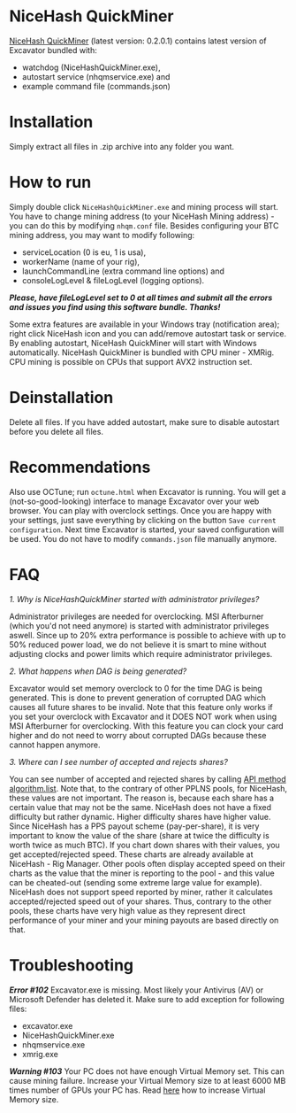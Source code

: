 # NiceHash QuickMiner
[NiceHash QuickMiner](NH_QuickMiner_v0.2.0.1_Excavator_b543.zip) (latest version: 0.2.0.1) contains latest version of Excavator bundled with:
* watchdog (NiceHashQuickMiner.exe),
* autostart service (nhqmservice.exe) and
* example command file (commands.json)

# Installation
Simply extract all files in .zip archive into any folder you want.

# How to run
Simply double click `NiceHashQuickMiner.exe` and mining process will start. You have to change mining address (to your NiceHash Mining address) - you can do this by modifying `nhqm.conf` file. Besides configuring your BTC mining address, you may want to modify following:
* serviceLocation (0 is eu, 1 is usa),
* workerName (name of your rig),
* launchCommandLine (extra command line options) and
* consoleLogLevel & fileLogLevel (logging options).

**_Please, have fileLogLevel set to 0 at all times and submit all the errors and issues you find using this software bundle. Thanks!_**

Some extra features are available in your Windows tray (notification area); right click NiceHash icon and you can add/remove autostart task or service. By enabling autostart, NiceHash QuickMiner will start with Windows automatically. NiceHash QuickMiner is bundled with CPU miner - XMRig. CPU mining is possible on CPUs that support AVX2 instruction set.

# Deinstallation
Delete all files. If you have added autostart, make sure to disable autostart before you delete all files.

# Recommendations
Also use OCTune; run `octune.html` when Excavator is running. You will get a (not-so-good-looking) interface to manage Excavator over your web browser. You can play with overclock settings. Once you are happy with your settings, just save everything by clicking on the button `Save current configuration`. Next time Excavator is started, your saved configuration will be used. You do not have to modify `commands.json` file manually anymore.

# FAQ
_1. Why is NiceHashQuickMiner started with administrator privileges?_

Administrator privileges are needed for overclocking. MSI Afterburner (which you'd not need anymore) is started with administrator privileges aswell. Since up to 20% extra performance is possible to achieve with up to 50% reduced power load, we do not believe it is smart to mine without adjusting clocks and power limits which require administrator privileges.

_2. What happens when DAG is being generated?_

Excavator would set memory overclock to 0 for the time DAG is being generated. This is done to prevent generation of corrupted DAG which causes all future shares to be invalid. Note that this feature only works if you set your overclock with Excavator and it DOES NOT work when using MSI Afterburner for overclocking. With this feature you can clock your card higher and do not need to worry about corrupted DAGs because these cannot happen anymore.

_3. Where can I see number of accepted and rejects shares?_

You can see number of accepted and rejected shares by calling [API method algorithm.list](https://github.com/nicehash/excavator/tree/master/api#algorithm-list). Note that, to the contrary of other PPLNS pools, for NiceHash, these values are not important. The reason is, because each share has a certain value that may not be the same. NiceHash does not have a fixed difficulty but rather dynamic. Higher difficulty shares have higher value. Since NiceHash has a PPS payout scheme (pay-per-share), it is very important to know the value of the share (share at twice the difficulty is worth twice as much BTC). If you chart down shares with their values, you get accepted/rejected speed. These charts are already available at NiceHash - Rig Manager. Other pools often display accepted speed on their charts as the value that the miner is reporting to the pool - and this value can be cheated-out (sending some extreme large value for example). NiceHash does not support speed reported by miner, rather it calculates accepted/rejected speed out of your shares. Thus, contrary to the other pools, these charts have very high value as they represent direct performance of your miner and your mining payouts are based directly on that.

# Troubleshooting

**_Error #102_** Excavator.exe is missing. Most likely your Antivirus (AV) or Microsoft Defender has deleted it. Make sure to add exception for following files:
* excavator.exe
* NiceHashQuickMiner.exe
* nhqmservice.exe
* xmrig.exe

**_Warning #103_** Your PC does not have enough Virtual Memory set. This can cause mining failure. Increase your Virtual Memory size to at least 6000 MB times number of GPUs your PC has. Read [here](https://answers.microsoft.com/en-us/windows/forum/windows_10-performance/how-to-increase-virtual-memory-in-windows-10-a/46dacaf5-15cf-4f5d-9d5a-cba1401ae4c9) how to increase Virtual Memory size.
